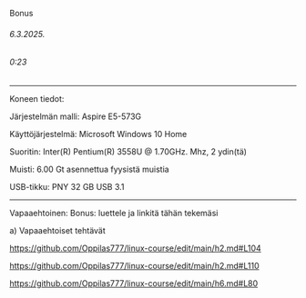 Bonus
###### 6.3.2025.
###### 0:23
---
Koneen tiedot:

Järjestelmän malli: Aspire E5-573G

Käyttöjärjestelmä: Microsoft Windows 10 Home

Suoritin: Inter(R) Pentium(R) 3558U @ 1.70GHz. Mhz, 2 ydin(tä)

Muisti: 6.00 Gt asennettua fyysistä muistia

USB-tikku: PNY 32 GB USB 3.1

-----

Vapaaehtoinen: Bonus: luettele ja linkitä tähän tekemäsi

a) Vapaaehtoiset tehtävät

https://github.com/Oppilas777/linux-course/edit/main/h2.md#L104

https://github.com/Oppilas777/linux-course/edit/main/h2.md#L110

https://github.com/Oppilas777/linux-course/edit/main/h6.md#L80
